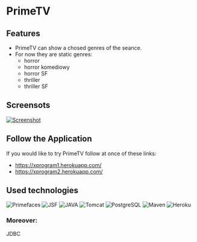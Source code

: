 
# PrimeTV



## Features

* PrimeTV can show a chosed genres of the seance.
* For now they are static genres:
  * horror
  * horror komediowy
  * horror SF
  * thriller
  * thriller SF

## Screensots

[![Screenshot](https://preview.ibb.co/g4cPv0/ddd.png)](https://image.ibb.co/daHPv0/ddd.png)

## Follow the Application

If you would like to try PrimeTV follow at once of these links:
* https://xprogram1.herokuapp.com/
* https://xprogram2.herokuapp.com/

## Used technologies

![Primefaces](http://primefaces.org/wp-content/uploads/2011/05/logo.png)
![JSF](https://upload.wikimedia.org/wikipedia/commons/thumb/7/75/20110510-jsf-logo.tiff/lossless-page1-220px-20110510-jsf-logo.tiff.png)
![JAVA](https://upload.wikimedia.org/wikipedia/en/thumb/3/30/Java_programming_language_logo.svg/141px-Java_programming_language_logo.svg.png)
![Tomcat](https://upload.wikimedia.org/wikipedia/commons/thumb/7/7b/Tomcat-logo.svg/300px-Tomcat-logo.svg.png)
![PostgreSQL](https://upload.wikimedia.org/wikipedia/commons/thumb/2/29/Postgresql_elephant.svg/136px-Postgresql_elephant.svg.png)
![Maven](https://upload.wikimedia.org/wikipedia/commons/thumb/0/0b/Maven_logo.svg/220px-Maven_logo.svg.png)
![Heroku](https://upload.wikimedia.org/wikipedia/commons/8/89/Logo_di_Heroku.png)

### Moreover:

JDBC